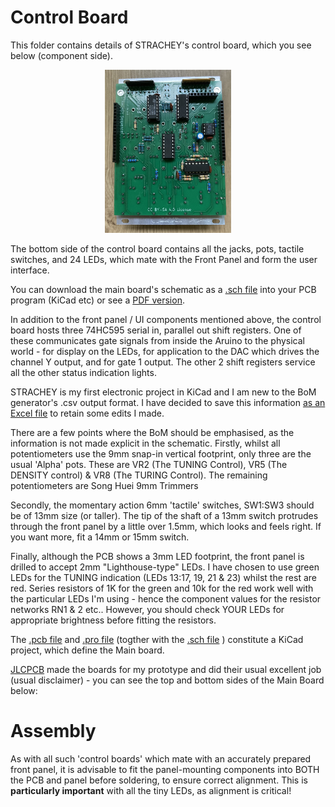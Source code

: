 # Control Board

This folder contains details of STRACHEY's control board, which you see below (component side).

<p width=100%, align="center">
<img width=40%, src="https://github.com/m0xpd/STRACHEY/blob/main/Hardware/Control/Graphics/STRACHEY%20Control%20Board%20Component%20Side%20Populated.jpg".  
</p>

The bottom side of the control board contains all the jacks, pots, tactile switches, and 24 LEDs, which mate with the Front Panel and form the user interface.

You can download the main board's schematic as a [.sch file]() into your PCB program (KiCad etc) or see a [PDF version]().

In addition to the front panel / UI components mentioned above, the control board hosts three 74HC595 serial in, parallel out shift registers. One of these communicates gate signals from inside the Aruino to the physical world - for display on the LEDs, for application to the DAC which drives the channel Y output, and for gate 1 output. The other 2 shift registers service all the other status indication lights.

STRACHEY is my first electronic project in KiCad and I am new to the BoM generator's .csv output format. I have decided to save this information [as an Excel file]() to retain some edits I made. 

There are a few points where the BoM should be emphasised, as the information is not made explicit in the schematic.
Firstly, whilst all potentiometers use the 9mm snap-in vertical footprint, only three are the usual 'Alpha' pots. These are VR2 (The TUNING Control), VR5 (The DENSITY control) & VR8 (The TURING Control). The remaining potentiometers are Song Huei 9mm Trimmers

Secondly, the momentary action 6mm 'tactile' switches, SW1:SW3 should be of 13mm size (or taller). The tip of the shaft of a 13mm switch protrudes through the front panel by a little over 1.5mm, which looks and feels right. If you want more, fit a 14mm or 15mm switch.

Finally, although the PCB shows a 3mm LED footprint, the front panel is drilled to accept 2mm "Lighthouse-type" LEDs. I have chosen to use green LEDs for the TUNING indication (LEDs 13:17, 19, 21 & 23) whilst the rest are red. Series resistors of 1K for the green and 10k for the red work well with the particular LEDs I'm using - hence the component values for the resistor networks RN1 & 2 etc.. However, you should check YOUR LEDs for appropriate brightness before fitting the resistors. 

The [.pcb file]() and [.pro file]() (togther with the [.sch file]() ) constitute a KiCad project, which define the Main board. 

[JLCPCB](https://jlcpcb.com) made the boards for my prototype and did their usual excellent job (usual disclaimer) - you can see the top and bottom sides of the Main Board below:

# Assembly

As with all such 'control boards' which mate with an accurately prepared front panel, it is advisable to fit the panel-mounting components into BOTH the PCB and panel before soldering, to ensure correct alignment. This is **particularly important** with all the tiny LEDs, as alignment is critical!
